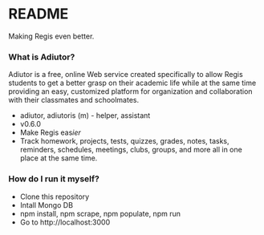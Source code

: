 # README #

Making Regis even better.

### What is Adiutor? ###

Adiutor is a free, online Web service created specifically to
allow Regis students to get a better grasp on their academic
life while at the same time providing an easy, customized
platform for organization and collaboration with their classmates and schoolmates.

* adiutor, adiutoris (m) - helper, assistant
* v0.6.0
* Make Regis eas*ier*
* Track homework, projects, tests, quizzes, grades, notes, tasks, reminders, schedules, meetings, clubs, groups, and more all in one place at the same time.

### How do I run it myself? ###
* Clone this repository
* Intall Mongo DB
* npm install, npm scrape, npm populate, npm run
* Go to http://localhost:3000
